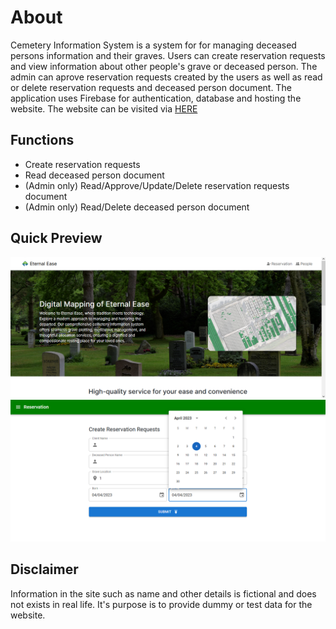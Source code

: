 # About

Cemetery Information System is a system for for managing deceased persons information and their graves. Users can create reservation requests and view information about other people's grave or deceased person. The admin can aprove reservation requests created by the users as well as read or delete reservation requests and deceased person document. The application uses Firebase for authentication, database and hosting the website. The website can be visited via [HERE](https://cemetery-information-sys-203df.web.app/)

## Functions

- Create reservation requests
- Read deceased person document
- (Admin only) Read/Approve/Update/Delete reservation requests document
- (Admin only) Read/Delete deceased person document

## Quick Preview

<div align="center">
    <img src="preview/Home.png">
    <img src="preview/Reservation.png">
</div>

## Disclaimer

Information in the site such as name and other details is fictional and does not exists in real life. It's purpose is to provide dummy or test data for the website.
